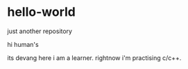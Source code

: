 # hello-world
just another repository

hi human's

its devang here i am a learner.
rightnow i'm practising c/c++.
